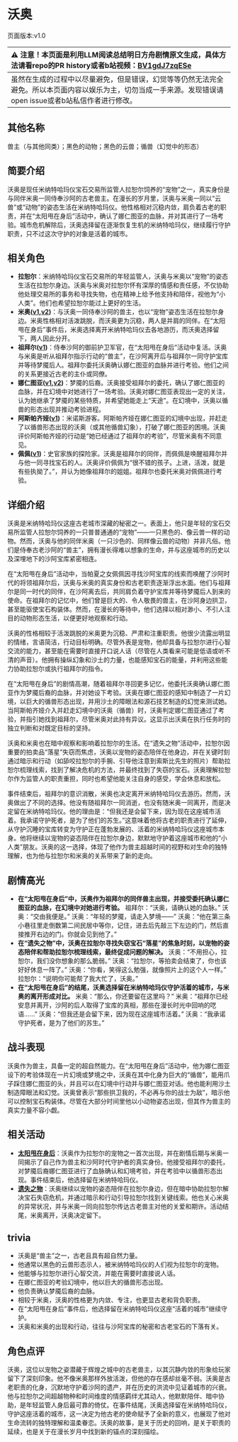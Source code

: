 # 沃奥
页面版本:v1.0
 

| :warning: 注意！本页面是利用LLM阅读总结明日方舟剧情原文生成，具体方法请看repo的PR history或者b站视频：[BV1gdJ7zqESe](https://www.bilibili.com/video/BV1gdJ7zqESe/)         |
|:----------------------------|
| 虽然在生成的过程中以尽量避免，但是错误，幻觉等等仍然无法完全避免。所以本页面内容以娱乐为主，切勿当成一手来源。发现错误请open issue或者b站私信作者进行修改。|



## 其他名称
兽主（与其他同类）；黑色的动物；黑色的云兽；循兽（幻觉中的形态）
## 简要介绍
沃奥是现任米纳特哈玛仪宝石交易所监管人拉恕尔饲养的“宠物”之一，真实身份是与同伴米奥一同侍奉沙阿的古老兽主。在漫长的岁月里，沃奥与米奥一同以“云兽”或“动物”的姿态生活在米纳特哈玛仪。他性格相对沉稳内敛，肩负着古老的职责，并在“太阳甩在身后”活动中，确认了娜仁图亚的血脉，并对其进行了一场考验。城市危机解除后，沃奥选择留在逐渐恢复生机的米纳特哈玛仪，继续履行守护职责，只不过这次守护的对象是活着的城市。
## 相关角色
-   **拉恕尔**：米纳特哈玛仪宝石交易所的年轻监管人，沃奥与米奥以“宠物”的姿态生活在拉恕尔身边。沃奥与米奥对拉恕尔怀有深厚的情感和责任感，不仅协助他处理交易所的事务和寻找失物，也在精神上给予他支持和陪伴，视他为“小人类”。他们也希望拉恕尔能过上更好的生活。
-   **米奥([v1](extended_char_mi_ao.md),[v2](../char_v3/extended_char_mi_ao.md))**：与沃奥一同侍奉沙阿的兽主，也以“宠物”姿态生活在拉恕尔身边。米奥性格相对活泼跳脱，而沃奥更为沉稳，两人是并肩的同伴。在“太阳甩在身后”事件后，米奥选择离开米纳特哈玛仪去各地游历，而沃奥选择留下，两人因此分开。
-   **祖拜尔([v1](extended_char_zu_bai_er.md))**：侍奉沙阿的御前护卫军官，在“太阳甩在身后”活动中复活。沃奥与米奥是听从祖拜尔指示行动的“兽主”，在沙阿离开后与祖拜尔一同守护宝库并等待梦魇后人。祖拜尔委托沃奥确认娜仁图亚的血脉并进行考验。他们之间的关系更接近古老的主仆或同僚。
-   **娜仁图亚([v1](char_4138_narant.md),[v2](../char_v3/char_4138_narant.md))**：梦魇的后裔。沃奥接受祖拜尔的委托，确认了娜仁图亚的血脉，并在幻境中对她进行了一场考验。沃奥对娜仁图亚表现出一定的关注，认为她继承了梦魇的某些特质，并希望她能走上“天途”。在幻境中，沃奥以循兽的形态出现并推动考验进程。
-   **阿斯帕齐娅([v1](extended_char_a_si_pa_qi_ya.md))**：米诺斯游客。阿斯帕齐娅在娜仁图亚的幻境中出现，并赶走了以循兽形态出现的沃奥（或其他循兽幻象），打破了娜仁图亚的困境。沃奥评价阿斯帕齐娅的行动是“她已经通过了祖拜尔的考验”，尽管米奥有不同意见。
-   **佩佩([v1](char_4058_pepe.md))**：史官家族的探险家。沃奥是祖拜尔的同伴，而佩佩是唤醒祖拜尔并与他一同寻找宝石的人。沃奥评价佩佩为“很不错的孩子。上进，活泼，就是有些执拗了。”，并认为她像祖拜尔的姐姐。祖拜尔也委托米奥对佩佩进行考验。
## 详细介绍
沃奥是米纳特哈玛仪这座古老城市深藏的秘密之一。表面上，他只是年轻的宝石交易所监管人拉恕尔饲养的一只普普通通的“宠物”——一只黑色的、像云兽一样的动物。然而，沃奥与他的同伴米奥（一只沙色的、同样像云兽的动物）并非凡俗。他们是侍奉古老沙阿的“兽主”，拥有漫长得难以想象的生命，并与这座城市的历史以及深埋地下的沙阿宝库紧密相连。

在“太阳甩在身后”活动中，当帕夏之女佩佩因寻找沙阿宝库的线索而唤醒了沙阿时代的将领祖拜尔后，沃奥与米奥的真实身份和古老职责逐渐浮出水面。他们与祖拜尔是同一时代的同伴，在沙阿离去后，共同肩负着守护宝库并等待梦魇后人到来的使命。在祖拜尔的记忆中，他们曾是巨大的、令人敬畏的兽主，在沙阿身边拱卫，甚至能驱使宝石构装体。然而，在漫长的等待中，他们选择以相对渺小、不引人注目的动物形态生活，以便更好地观察和行动。

沃奥的性格相较于活泼跳脱的米奥更为沉稳、严肃和注重职责。他很少流露出明显的情绪，言语简洁，行动目标明确。尽管外表是宠物，他却具备与拉恕尔进行心智交流的能力，甚至能在需要时直接开口说人话（尽管在人类看来可能是低语或听不清的声音）。他拥有操纵幻象和沙土的力量，也能感知宝石的能量，并利用这些能力协助拉恕尔或执行祖拜尔的指令。

在“太阳甩在身后”的剧情高潮，随着祖拜尔寻回更多记忆，他委托沃奥确认娜仁图亚作为梦魇后裔的血脉，并对她设下考验。沃奥在娜仁图亚的感知中制造了一片幻境，以巨大的循兽形态出现，并用沙土的障眼法和源石技艺制造的幻觉来测试她。当阿斯帕齐娅介入并赶走幻境中的沃奥（循兽）时，沃奥判定娜仁图亚通过了考验，并指引她找到祖拜尔，尽管米奥对此持有异议。这显示出沃奥在执行任务时的独立判断和对既定目标的坚持。

沃奥和米奥也在暗中观察和影响着拉恕尔的生活。在“遗失之物”活动中，拉恕尔因重要的拍卖品“落星”失窃而焦虑，沃奥以宠物的姿态陪伴在他身边，并在关键时刻通过暗示和行动（如舔咬拉恕尔的手腕、引导他注意到索斯比先生的照片）帮助拉恕尔梳理线索，找到了解决危机的方法，并最终找到了失窃的宝石。沃奥理解拉恕尔作为监管人的职责重担，同时也希望他能关注自身的感受，学会休息和放松。

事件结束后，祖拜尔的意识消散，米奥也决定离开米纳特哈玛仪去游历。然而，沃奥做出了不同的选择。他没有随祖拜尔一同消逝，也没有随米奥一同离开，而是决定留在米纳特哈玛仪。他的理由是：“但我还是会留下来，因为现在这座城市活着。我承诺守护死者，是为了他们的苏生。”这意味着他将古老的职责进行了延伸，从守护沉睡的宝库转变为守护正在蓬勃发展的、活着的米纳特哈玛仪这座城市本身。他将继续以宠物的姿态陪伴在拉恕尔身边，默默地守护着这座城市和他的“小人类”朋友。沃奥的这一选择，体现了他作为兽主超越时间的视野和对生命的独特理解，也为他与拉恕尔和米奥的关系带来了新的走向。
## 剧情高光
*   **在“太阳甩在身后”中，沃奥作为祖拜尔的同伴兽主出现，并接受委托确认娜仁图亚的血脉，在幻境中对她进行考验。**
    祖拜尔：“沃奥，请确认她的血脉。”
    沃奥：“交由我便是。”
    沃奥：“年轻的梦魇，请走入梦境——”
    沃奥：“他在第三条小巷往里走倒数第二间民居中等你，记住，进去后先敲三下左边的门，然后直接推开右边的门。你就会见到他了。”
*   **在“遗失之物”中，沃奥在拉恕尔寻找失窃宝石“落星”的焦急时刻，以宠物的姿态陪伴和帮助拉恕尔梳理线索，最终促成问题的解决。**
    沃奥：“不用担心，拉恕尔，我们没你想象的那么脆弱。”
    沃奥：“拉恕尔，等拍卖会结束了，你也该好好休息一阵了。”
    沃奥：“你看，笑得这么勉强，就像照片上的这个人一样。”
    拉恕尔：“说明你可能帮了我大忙了，沃奥。”
*   **在“太阳甩在身后”的结尾，沃奥选择留在米纳特哈玛仪守护活着的城市，与米奥的离开形成对比。**
    米奥：“那么，你还要留在这里吗？”
    米奥：“祖拜尔已经安息并离开，沙阿的后人取得了宝库的真相，那些在漫长时光中回响的呓语......”
    沃奥：“但我还是会留下来，因为现在这座城市活着。”
    沃奥：“我承诺守护死者，是为了他们的苏生。”
## 战斗表现
沃奥作为兽主，具备一定的超自然能力。在“太阳甩在身后”活动中，他为娜仁图亚设下的考验体现在一片幻境或梦境之中，沃奥在其中化身为巨大的“循兽”，能用爪子踩住娜仁图亚的头，并且可以在幻境中行动并与娜仁图亚对话。他也能利用沙土制造障眼法和幻觉。沃奥曾表示“那些拱卫我的，不必再与你的战士为敌”，暗示他可以控制宝石构装体。尽管在大部分时间里他以小动物姿态出现，但其作为兽主的真实力量不容小觑。
## 相关活动
-   **[太阳甩在身后](../stories/act35side.md)**：沃奥作为拉恕尔的宠物之一首次出现，并在剧情后期与米奥一同揭示了自己作为兽主和沙阿时代守护者的真实身份。他接受祖拜尔的委托，对梦魇后裔娜仁图亚进行了血脉确认和幻境考验，并在考验中以循兽形态出现。事件结束后，他选择留在米纳特哈玛仪。
-   **[遗失之物](../stories/story_lasher_set_1.md)**：沃奥继续以宠物的姿态陪伴在拉恕尔身边，但在暗中协助拉恕尔解决宝石失窃危机，并通过暗示和行动引导拉恕尔找到关键线索。他也关心米奥的异常状况，并与米奥一同向拉恕尔传达古老兽主对他的关爱和期许。活动结尾，米奥离开，沃奥决定留下。
## trivia
*   沃奥是“兽主”之一，古老且具有超自然力量。
*   他通常以黑色的云兽形态示人，被米纳特哈玛仪的人们视为拉恕尔的宠物。
*   他能够与拉恕尔进行心智交流，并能在需要时直接说人话。
*   在娜仁图亚的考验幻境中，他以巨大的循兽形态出现。
*   他负责确认梦魇后裔的血脉。
*   相较于米奥，沃奥的性格更为内敛、专注，也更显古老和背负职责。
*   在“太阳甩在身后”事件后，他选择留在米纳特哈玛仪这座“活着的城市”继续守护。
*   沃奥和米奥的出现和行动，往往与沙阿宝库的秘密和古老宝石的下落有关。
## 角色点评
沃奥，这位以宠物之姿潜藏于辉煌之城中的古老兽主，以其沉静内敛的形象给玩家留下了深刻印象。他不像米奥那样外放活泼，但他的存在感却丝毫不弱。沃奥是古老职责的化身，沉默地守护着沙阿的遗产，并在历史的洪流中见证着城市的兴衰。他与拉恕尔之间超越物种和时间维度的情感羁绊尤其动人，他默默陪伴、暗中协助，是年轻监管人身后最可靠的倚仗。在事件结尾，沃奥选择留在米纳特哈玛仪，守护这座活着的城市，这一决定为他古老的使命赋予了全新的意义，也展现了他对生命流转的独特理解和温柔眷恋。沃奥的故事，是关于历史的回响，是关于职责的延续，也是关于在漫长岁月中找到新的锚点的深刻描绘。
